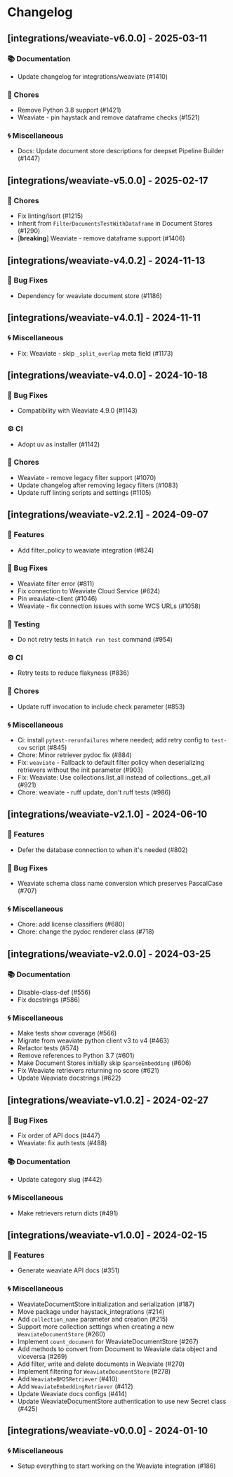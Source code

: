 # Changelog

## [integrations/weaviate-v6.0.0] - 2025-03-11

### 📚 Documentation

- Update changelog for integrations/weaviate (#1410)

### 🧹 Chores

- Remove Python 3.8 support (#1421)
- Weaviate - pin haystack and remove dataframe checks (#1521)

### 🌀 Miscellaneous

- Docs: Update document store descriptions for deepset Pipeline Builder (#1447)

## [integrations/weaviate-v5.0.0] - 2025-02-17

### 🧹 Chores

- Fix linting/isort (#1215)
- Inherit from `FilterDocumentsTestWithDataframe` in Document Stores (#1290)
- [**breaking**] Weaviate - remove dataframe support (#1406)


## [integrations/weaviate-v4.0.2] - 2024-11-13

### 🐛 Bug Fixes

- Dependency for weaviate document store (#1186)


## [integrations/weaviate-v4.0.1] - 2024-11-11

### 🌀 Miscellaneous

- Fix: Weaviate - skip `_split_overlap` meta field (#1173)

## [integrations/weaviate-v4.0.0] - 2024-10-18

### 🐛 Bug Fixes

- Compatibility with Weaviate 4.9.0 (#1143)

### ⚙️ CI

- Adopt uv as installer (#1142)

### 🧹 Chores

- Weaviate - remove legacy filter support (#1070)
- Update changelog after removing legacy filters (#1083)
- Update ruff linting scripts and settings (#1105)


## [integrations/weaviate-v2.2.1] - 2024-09-07

### 🚀 Features

- Add filter_policy to weaviate integration (#824)

### 🐛 Bug Fixes

- Weaviate filter error (#811)
- Fix connection to Weaviate Cloud Service (#624)
- Pin weaviate-client (#1046)
- Weaviate - fix connection issues with some WCS URLs (#1058)

### 🧪 Testing

- Do not retry tests in `hatch run test` command (#954)

### ⚙️ CI

- Retry tests to reduce flakyness (#836)

### 🧹 Chores

- Update ruff invocation to include check parameter (#853)

### 🌀 Miscellaneous

- Ci: install `pytest-rerunfailures` where needed; add retry config to `test-cov` script (#845)
- Chore: Minor retriever pydoc fix (#884)
- Fix: `weaviate` - Fallback to default filter policy when deserializing retrievers without the init parameter  (#903)
- Fix: Weaviate: Use collections.list_all instead of collections._get_all (#921)
- Chore: weaviate - ruff update, don't ruff tests (#986)

## [integrations/weaviate-v2.1.0] - 2024-06-10

### 🚀 Features

- Defer the database connection to when it's needed (#802)

### 🐛 Bug Fixes

- Weaviate schema class name conversion which preserves PascalCase (#707)

### 🌀 Miscellaneous

- Chore: add license classifiers (#680)
- Chore: change the pydoc renderer class (#718)

## [integrations/weaviate-v2.0.0] - 2024-03-25

### 📚 Documentation

- Disable-class-def (#556)
- Fix docstrings (#586)

### 🌀 Miscellaneous

- Make tests show coverage (#566)
- Migrate from weaviate python client v3  to v4 (#463)
- Refactor tests (#574)
- Remove references to Python 3.7 (#601)
- Make Document Stores initially skip `SparseEmbedding` (#606)
- Fix Weaviate retrievers returning no score (#621)
- Update Weaviate docstrings (#622)

## [integrations/weaviate-v1.0.2] - 2024-02-27

### 🐛 Bug Fixes

- Fix order of API docs (#447)
- Weaviate: fix auth tests (#488)

### 📚 Documentation

- Update category slug (#442)

### 🌀 Miscellaneous

- Make retrievers return dicts (#491)

## [integrations/weaviate-v1.0.0] - 2024-02-15

### 🚀 Features

- Generate weaviate API docs (#351)

### 🌀 Miscellaneous

- WeaviateDocumentStore initialization and serialization (#187)
- Move package under haystack_integrations (#214)
- Add `collection_name` parameter and creation (#215)
- Support more collection settings when creating a new `WeaviateDocumentStore` (#260)
- Implement `count_document` for WeaviateDocumentStore (#267)
- Add methods to convert from Document to Weaviate data object and viceversa (#269)
- Add filter, write and delete documents in Weaviate (#270)
- Implement filtering for `WeaviateDocumentStore` (#278)
- Add `WeaviateBM25Retriever` (#410)
- Add `WeaviateEmbeddingRetriever` (#412)
- Update Weaviate docs configs (#414)
- Update WeaviateDocumentStore authentication to use new Secret class (#425)

## [integrations/weaviate-v0.0.0] - 2024-01-10

### 🌀 Miscellaneous

- Setup everything to start working on the Weaviate integration (#186)

<!-- generated by git-cliff -->
